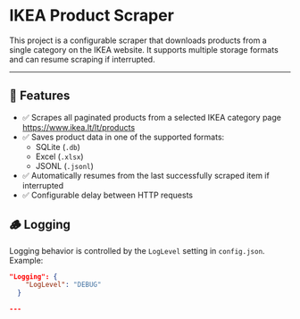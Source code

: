 # IKEA Product Scraper

This project is a configurable scraper that downloads products from a single category on the IKEA website.
It supports multiple storage formats and can resume scraping if interrupted.

---

## 📌 Features

- ✅ Scrapes all paginated products from a selected IKEA category page https://www.ikea.lt/lt/products
- ✅ Saves product data in one of the supported formats:
  - SQLite (`.db`)
  - Excel (`.xlsx`)
  - JSONL (`.jsonl`)
- ✅ Automatically resumes from the last successfully scraped item if interrupted
- ✅ Configurable delay between HTTP requests

## 🪵 Logging

Logging behavior is controlled by the `LogLevel` setting in `config.json`. Example:

```json
"Logging": {
    "LogLevel": "DEBUG"
  }

---
